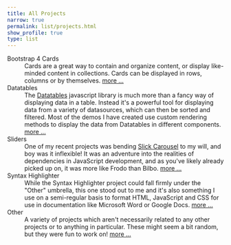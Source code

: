 ```yaml
---
title: All Projects
narrow: true
permalink: list/projects.html
show_profile: true
type: list
---
```


<!-- {%- for project in site.projects -%}
- [{{ project.title }}]({{ site.baseurl }}{{ project.url }})
{%- endfor -%} -->

<div class="container">
    <dl class="row">
        <dt>Bootstrap 4 Cards</dt>
        <dd class="ml-5">Cards are a great way to contain and organize content, or display like-minded content in collections. Cards can be displayed in rows, columns or by themselves. <a href="{{ site.baseurl }}/cards">more &hellip;</a></dd>
        <dt>Datatables</dt>
        <dd class="ml-5">The <a href="https://www.datatables.net/">Datatables</a> javascript library is much more than a fancy way of displaying data in a table. Instead it's a powerful tool for displaying data from a variety of datasources, which can then be sorted and filtered. Most of the demos I have created use custom rendering methods to display the data from Datatables in different components. <a href="{{ site.baseurl }}/datatables">more &hellip;</a></dd> 
        <dt>Sliders</dt>
        <dd class="ml-5">One of my recent projects was bending <a href="http://kenwheeler.github.io/slick/">Slick Carousel</a> to my will, and boy was it inflexible! It was an adventure into the realities of dependencies in JavaScript development, and as you've likely already picked up on, it was more like Frodo than Bilbo. <a href="{{ site.baseurl }}/sliders">more &hellip;</a></dd>
        <dt>Syntax Highlighter</dt>
        <dd class="ml-5">While the Syntax Highlighter project could fall firmly under the "Other" umbrella, this one stood out to me and it's also something I use on a semi-regular basis to format HTML, JavaScript and CSS for use in documentation like Microsoft Word or Google Docs. <a href="{{ site.baseurl }}/syntaxhighlighter">more &hellip;</a></dd>
        <dt>Other</dt>
        <dd class="ml-5">A variety of projects which aren't necessarily related to any other projects or to anything in particular. These might seem a bit random, but they were fun to work on! <a href="{{ site.baseurl }}/other">more &hellip;</a></dd>
    </dl>    
</div>
